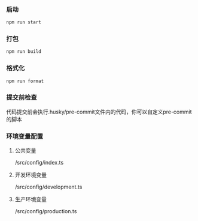 ### 启动

```jsx
npm run start
```

### 打包

```jsx
npm run build
```

### 格式化

```jsx
npm run format
```

### 提交前检查

代码提交前会执行.husky/pre-commit文件内的代码，你可以自定义pre-commit的脚本

### 环境变量配置

1. 公共变量

    /src/config/index.ts

2. 开发环境变量

    /src/config/development.ts

3. 生产环境变量

    /src/config/production.ts